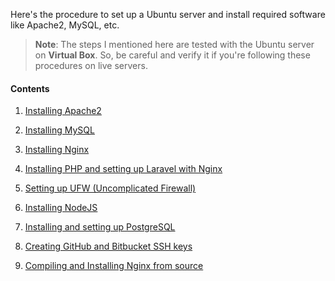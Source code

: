 Here's the procedure to set up a Ubuntu server and install required software like Apache2, MySQL, etc.

>**Note**: The steps I mentioned here are tested with the Ubuntu server on **Virtual Box**. So, be careful and verify it if you're following these procedures on live servers.

#### Contents

1. [Installing Apache2](installing_apache2.md)

2. [Installing MySQL](installing_mysql8.md)

3. [Installing Nginx](installing_nginx.md)

4. [Installing PHP and setting up Laravel with Nginx](installing_php_laravel.md)

5. [Setting up UFW (Uncomplicated Firewall)](setting_up_ufw.md)

6. [Installing NodeJS](installing_nodejs.md)

7. [Installing and setting up PostgreSQL](installing_postgres12.md)

8. [Creating GitHub and Bitbucket SSH keys](creating_git_ssh_key.md)

9. [Compiling and Installing Nginx from source](compiling_and_installing_nginx_from_source.md)